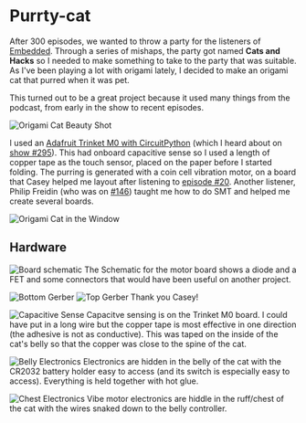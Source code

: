 # Purrty-cat

After 300 episodes, we wanted to throw a party for the listeners of [Embedded](https://embedded.fm/). Through a series of mishaps, the party got named **Cats and Hacks** so I needed to make something to take to the party that was suitable. As I've been playing a lot with origami lately, I decided to make an origami cat that purred when it was pet.

This turned out to be a great project because it used many things from the podcast, from early in the show to recent episodes.

![Origami Cat Beauty Shot](https://github.com/eleciawhite/purrty-cat/raw/master/images/PhotoShootCat.JPG "Origami Cat")

I used an [Adafruit Trinket M0 with CircuitPython](https://learn.adafruit.com/adafruit-trinket-m0-circuitpython-arduino/circuitpython) (which I heard about on [show #295](https://embedded.fm/episodes/295)). This had onboard capacitive sense so I used a length of copper tape as the touch sensor, placed on the paper before I started folding. The purring is generated with a coin cell vibration motor, on a board that Casey helped me layout after listening to [episode #20](https://embedded.fm/episodes/2013/9/25/20soldered-together-by-monkeys). Another listener, Philip Freidin (who was on [#146](https://embedded.fm/episodes/146)) taught me how to do SMT and helped me create several boards.

![Origami Cat in the Window](https://github.com/eleciawhite/purrty-cat/raw/master/images/WindowCat.JPG "Origami Cat in the Window")

## Hardware

![Board schematic](https://github.com/eleciawhite/purrty-cat/raw/master/images/SchematicForMotorBoard.PNG "Schematic") The Schematic for the motor board shows a diode and a FET and some connectors that would have been useful on another project.

![Bottom Gerber](https://github.com/eleciawhite/purrty-cat/raw/master/images/BottomGerrber.PNG "Bottom Gerber")
![Top Gerber](https://github.com/eleciawhite/purrty-cat/raw/master/images/TopGerber.PNG "Top Gerber")
Thank you Casey!

![Capacitive Sense](https://github.com/eleciawhite/purrty-cat/raw/master/images/CapacitiveSense.jpeg "Capacitve sense") Capacitve sensing is on the Trinket M0 board. I could have put in a long wire but the copper tape is most effective in one direction (the adhesive is not as conductive). This was taped on the inside of the cat's belly so that the copper was close to the spine of the cat.

![Belly Electronics](https://github.com/eleciawhite/purrty-cat/raw/master/images/CatBelly2.JPG "Electronics") Electronics are hidden in the belly of the cat with the CR2032 battery holder easy to access (and its switch is especially easy to access). Everything is held together with hot glue.

![Chest Electronics](https://github.com/eleciawhite/purrty-cat/raw/master/images/CatChest2.JPG "Vibe motor electronics") Vibe motor electronics are hiddle in the ruff/chest of the cat with the wires snaked down to the belly controller.

